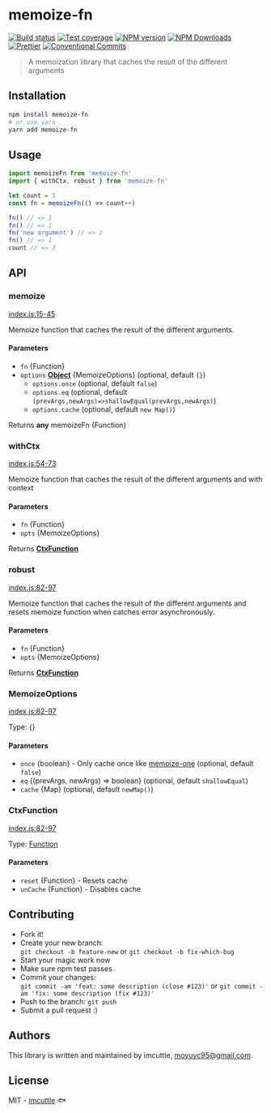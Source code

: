 # memoize-fn

[![Build status](https://img.shields.io/travis/imcuttle/memoize-fn/master.svg?style=flat-square)](https://travis-ci.org/imcuttle/memoize-fn)
[![Test coverage](https://img.shields.io/codecov/c/github/imcuttle/memoize-fn.svg?style=flat-square)](https://codecov.io/github/imcuttle/memoize-fn?branch=master)
[![NPM version](https://img.shields.io/npm/v/memoize-fn.svg?style=flat-square)](https://www.npmjs.com/package/memoize-fn)
[![NPM Downloads](https://img.shields.io/npm/dm/memoize-fn.svg?style=flat-square&maxAge=43200)](https://www.npmjs.com/package/memoize-fn)
[![Prettier](https://img.shields.io/badge/code_style-prettier-ff69b4.svg?style=flat-square)](https://prettier.io/)
[![Conventional Commits](https://img.shields.io/badge/Conventional%20Commits-1.0.0-yellow.svg?style=flat-square)](https://conventionalcommits.org)

> A memoization library that caches the result of the different arguments

## Installation

```bash
npm install memoize-fn
# or use yarn
yarn add memoize-fn
```

## Usage

```javascript
import memoizeFn from 'memoize-fn'
import { withCtx, robust } from 'memoize-fn'

let count = 1
const fn = memoizeFn(() => count++)

fn() // => 1
fn() // => 1
fn('new argument') // => 2
fn() // => 1
count // => 3
```

## API

<!-- Generated by documentation.js. Update this documentation by updating the source code. -->

### memoize

[index.js:15-45](https://github.com/imcuttle/memoize-fn/blob/0bc102250ea266bee56b6ea069e677e9ec92d46d/index.js#L15-L45 'Source code on GitHub')

Memoize function that caches the result of the different arguments.

#### Parameters

- `fn` {Function}
- `options` **[Object](https://developer.mozilla.org/docs/Web/JavaScript/Reference/Global_Objects/Object)** {MemoizeOptions} (optional, default `{}`)
  - `options.once` (optional, default `false`)
  - `options.eq` (optional, default `(prevArgs,newArgs)=>shallowEqual(prevArgs,newArgs)`)
  - `options.cache` (optional, default `new Map()`)

Returns **any** memoizeFn {Function}

### withCtx

[index.js:54-73](https://github.com/imcuttle/memoize-fn/blob/0bc102250ea266bee56b6ea069e677e9ec92d46d/index.js#L54-L73 'Source code on GitHub')

Memoize function that caches the result of the different arguments and with context

#### Parameters

- `fn` {Function}
- `opts` {MemoizeOptions}

Returns **[CtxFunction](#ctxfunction)**

### robust

[index.js:82-97](https://github.com/imcuttle/memoize-fn/blob/0bc102250ea266bee56b6ea069e677e9ec92d46d/index.js#L82-L97 'Source code on GitHub')

Memoize function that caches the result of the different arguments and resets memoize function when catches error asynchronously.

#### Parameters

- `fn` {Function}
- `opts` {MemoizeOptions}

Returns **[CtxFunction](#ctxfunction)**

### MemoizeOptions

[index.js:82-97](https://github.com/imcuttle/memoize-fn/blob/0bc102250ea266bee56b6ea069e677e9ec92d46d/index.js#L82-L97 'Source code on GitHub')

Type: {}

#### Parameters

- `once` {boolean} - Only cache once like [memoize-one](https://github.com/alexreardon/memoize-one) (optional, default `false`)
- `eq` {(prevArgs, newArgs) => boolean} (optional, default `shallowEqual`)
- `cache` {Map} (optional, default `newMap()`)

### CtxFunction

[index.js:82-97](https://github.com/imcuttle/memoize-fn/blob/0bc102250ea266bee56b6ea069e677e9ec92d46d/index.js#L82-L97 'Source code on GitHub')

Type: [Function](https://developer.mozilla.org/docs/Web/JavaScript/Reference/Statements/function)

#### Parameters

- `reset` {Function} - Resets cache
- `unCache` {Function} - Disables cache

## Contributing

- Fork it!
- Create your new branch:  
  `git checkout -b feature-new` or `git checkout -b fix-which-bug`
- Start your magic work now
- Make sure npm test passes
- Commit your changes:  
  `git commit -am 'feat: some description (close #123)'` or `git commit -am 'fix: some description (fix #123)'`
- Push to the branch: `git push`
- Submit a pull request :)

## Authors

This library is written and maintained by imcuttle, <a href="mailto:moyuyc95@gmail.com">moyuyc95@gmail.com</a>.

## License

MIT - [imcuttle](https://github.com/imcuttle) 🐟
